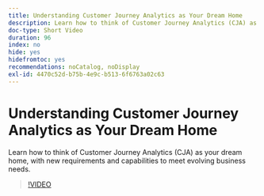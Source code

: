```yaml
---
title: Understanding Customer Journey Analytics as Your Dream Home
description: Learn how to think of Customer Journey Analytics (CJA) as your dream home, with new requirements and capabilities to meet evolving business needs.
doc-type: Short Video
duration: 96
index: no
hide: yes
hidefromtoc: yes
recommendations: noCatalog, noDisplay
exl-id: 4470c52d-b75b-4e9c-b513-6f6763a02c63
---
```

# Understanding Customer Journey Analytics as Your Dream Home

Learn how to think of Customer Journey Analytics (CJA) as your dream home, with new requirements and capabilities to meet evolving business needs.

<!-- 62_S113_3442460_95_understanding-customer-journey-analytics-as-your-dream-home -->
>[!VIDEO](https://video.tv.adobe.com/v/3458327/?learn=on&enablevpops=true)
